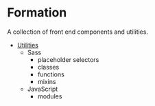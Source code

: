 # Formation

A collection of front end components and utilities.

* [Utilities](#)
  * Sass
    * placeholder selectors
    * classes
    * functions
    * mixins
  * JavaScript
    * modules
